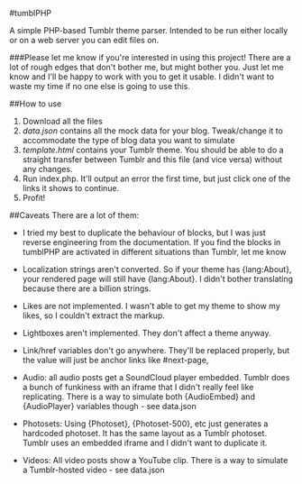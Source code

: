 #tumblPHP


A simple PHP-based Tumblr theme parser.  Intended to be run either locally or on a web server you can edit files on.

###Please let me know if you're interested in using this project!
There are a lot of rough edges that don't bother me, but might bother you.  Just let me know and I'll be happy to work with you to get it usable. I didn't want to waste my time if no one else is going to use this.

##How to use
1. Download all the files
2. *data.json* contains all the mock data for your blog. Tweak/change it to accommodate the type of blog data you want to simulate
3. *template.html* contains your Tumblr theme.  You should be able to do a straight transfer between Tumblr and this file (and vice versa) without any changes.
4. Run index.php.  It'll output an error the first time, but just click one of the links it shows to continue.
5. Profit!

##Caveats
There are a lot of them:  

- I tried my best to duplicate the behaviour of blocks, but I was just reverse engineering from the documentation.  If you find the blocks in tumblPHP are activated in different situations than Tumblr, let me know

- Localization strings aren't converted.  So if your theme has {lang:About}, your rendered page will still have {lang:About}.  I didn't bother translating because there are a billion strings.

- Likes are not implemented.  I wasn't able to get my theme to show my likes, so I couldn't extract the markup.

- Lightboxes aren't implemented.  They don't affect a theme anyway.

- Link/href variables don't go anywhere.  They'll be replaced properly, but the value will just be anchor links like #next-page, 

- Audio: all audio posts get a SoundCloud player embedded. Tumblr does a bunch of funkiness with an iframe that I didn't really feel like replicating.  There is a way to simulate both {AudioEmbed} and {AudioPlayer} variables though - see data.json

- Photosets: Using {Photoset}, {Photoset-500}, etc just generates a hardcoded photoset.  It has the same layout as a Tumblr photoset. Tumblr uses an embedded iframe and I didn't want to duplicate it.

- Videos: All video posts show a YouTube clip.  There is a way to simulate a Tumblr-hosted video - see data.json
